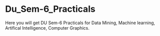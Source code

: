 # Du_Sem-6_Practicals
Here you will get DU Sem-6 Practicals for Data Mining, Machine learning, Artifical Intelligence, Computer Graphics.
